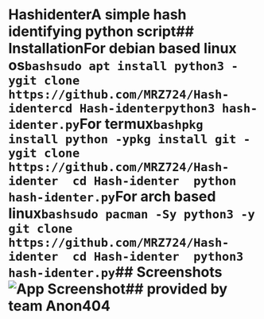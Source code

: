# HashidenterA simple hash identifying python script## InstallationFor debian based linux os```bashsudo apt install python3 -ygit clone https://github.com/MRZ724/Hash-identercd Hash-identerpython3 hash-identer.py```For termux```bashpkg install python -ypkg install git -ygit clone https://github.com/MRZ724/Hash-identer  cd Hash-identer  python hash-identer.py```For arch based linux```bashsudo pacman -Sy python3 -y  git clone https://github.com/MRZ724/Hash-identer  cd Hash-identer  python3 hash-identer.py```## Screenshots![App Screenshot](https://imgur.com/25ged45.png)## provided by team Anon404
